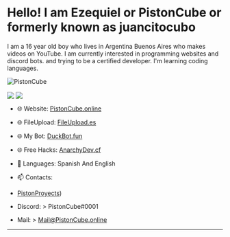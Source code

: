 <h1>Hello! I am Ezequiel or PistonCube or formerly known as juancitocubo</h1>
I am a 16 year old boy who lives in Argentina Buenos Aires who makes videos on YouTube. I am currently interested in programming websites and discord bots. and trying to be a certified developer. I'm learning coding languages.
<div> </div>
							</div>
						</p>
						<img src="https://komarev.com/ghpvc/?username=PistonCube" alt="PistonCube" />
</p>
<img align="center" src="https://github-readme-stats.vercel.app/api?username=PistonCube&show_icons=true&text_color=5baddf&icon_color=FFF&theme=tokyonight">
							<img align="center" src="https://github-readme-stats.vercel.app/api/top-langs/?username=PistonCube&layout=compact&text_color=5baddf&icon_color=FFF&theme=tokyonight">
					
					
					
- 🌐 Website: [PistonCube.online](https://www.pistoncube.online/)
- 🌐 FileUpload: [FileUpload.es](https://www.fileupload.es/)
- 🌐 My Bot: [DuckBot.fun](https://www.duckbot.fun)
- 🌐 Free Hacks: [AnarchyDev.cf](https://www.anarchydev.cf/)
  
- 💬 Languages: Spanish And English
  
- 📫 Contacts:
- [PistonProyects](https://discord.gg/eKeeZPq6SJ))
- Discord:  > PistonCube#0001
- Mail: > Mail@PistonCube.online  
-------------------------------------------------


